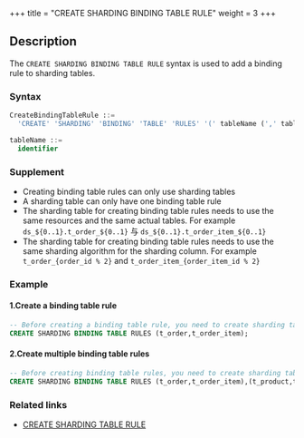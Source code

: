 +++
title = "CREATE SHARDING BINDING TABLE RULE"
weight = 3
+++

## Description

The `CREATE SHARDING BINDING TABLE RULE` syntax is used to add a binding rule to sharding tables.

### Syntax

```SQL
CreateBindingTableRule ::=
  'CREATE' 'SHARDING' 'BINDING' 'TABLE' 'RULES' '(' tableName (',' tableName)* ')'

tableName ::=
  identifier
```

### Supplement

- Creating binding table rules can only use sharding tables
- A sharding table can only have one binding table rule
- The sharding table for creating binding table rules needs to use the same resources and the same actual tables. For example `ds_${0..1}.t_order_${0..1}` 与 `ds_${0..1}.t_order_item_${0..1}`
- The sharding table for creating binding table rules needs to use the same sharding algorithm for the sharding column.  For example `t_order_{order_id % 2}` and `t_order_item_{order_item_id % 2}`

### Example

#### 1.Create a binding table rule

```sql
-- Before creating a binding table rule, you need to create sharding tables t_order, t_order_item
CREATE SHARDING BINDING TABLE RULES (t_order,t_order_item);
```

#### 2.Create multiple binding table rules

```sql
-- Before creating binding table rules, you need to create sharding tables t_order,t_order_item,t_product,t_product_item
CREATE SHARDING BINDING TABLE RULES (t_order,t_order_item),(t_product,t_product_item);
```

### Related links
- [CREATE SHARDING TABLE RULE](/en/reference/distsql/syntax/rdl/rule-definition/create-sharding-table-rule/)

